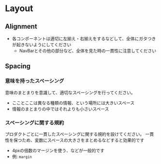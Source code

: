 # Layout

## Alignment
- 各コンポーネントは適切に左揃え・右揃えをするなどして、全体にガタつきが起きないようにしてください
    - NavBarとその他の部分など、全体を見た時の一貫性に注意してください

## Spacing

### 意味を持ったスペーシング

意味のまとまりを意識して、適切なスペーシングを行ってください。
- こことここは異なる種類の情報、という場所には大きいスペース
- 情報のまとまりの中ではそれよりも小さいスペース

### スペーシングに関する規約

プロダクトごとに一貫したスペーシングに関する規約を設けてください。
一貫性を保つため、変数にスペースの大きさをまとめるなどすると効果的です
- 4pxの倍数のマージンを使う、などが一般的です
- 例: `margin`